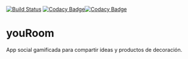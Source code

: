 [![Build Status](https://travis-ci.com/youRoom-ISPP/youRoom.svg?branch=develop)](https://travis-ci.com/youRoom-ISPP/youRoom) [![Codacy Badge](https://app.codacy.com/project/badge/Grade/c8820bc4f4fe420e8eb6323c1069a8f5)](https://www.codacy.com/gh/youRoom-ISPP/youRoom2/dashboard?utm_source=github.com&amp;utm_medium=referral&amp;utm_content=youRoom-ISPP/youRoom2&amp;utm_campaign=Badge_Grade)[![Codacy Badge](https://app.codacy.com/project/badge/Coverage/c8820bc4f4fe420e8eb6323c1069a8f5)](https://www.codacy.com/gh/youRoom-ISPP/youRoom/dashboard?utm_source=github.com&utm_medium=referral&utm_content=youRoom-ISPP/youRoom&utm_campaign=Badge_Coverage)
# youRoom

App social gamificada para compartir ideas y productos de decoración.
